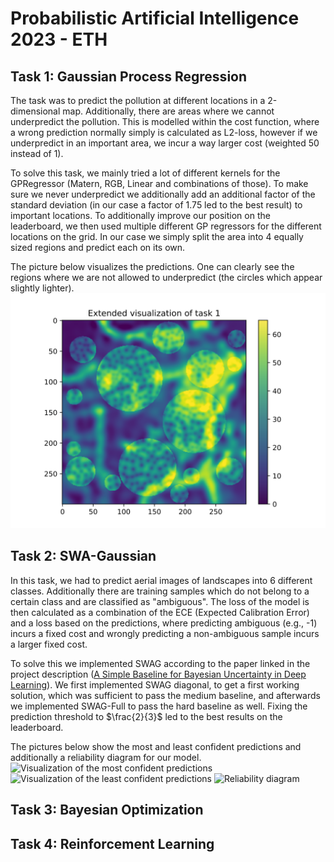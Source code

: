# Probabilistic Artificial Intelligence 2023 - ETH

## Task 1: Gaussian Process Regression

The task was to predict the pollution at different locations in a 2-dimensional map. Additionally, there are areas where we cannot underpredict the pollution.
This is modelled within the cost function, where a wrong prediction normally simply is calculated as L2-loss, however if we underpredict in an important area, we incur a way larger cost (weighted 50 instead of 1).

To solve this task, we mainly tried a lot of different kernels for the GPRegressor (Matern, RGB, Linear and combinations of those).
To make sure we never underpredict we additionally add an additional factor of the standard deviation (in our case a factor of 1.75 led to the best result) to important locations.
To additionally improve our position on the leaderboard, we then used multiple different GP regressors for the different locations on the grid.
In our case we simply split the area into 4 equally sized regions and predict each on its own.

The picture below visualizes the predictions. One can clearly see the regions where we are not allowed to underpredict (the circles which appear slightly lighter).
![](./task1/extended_evaluation.png "Visualization of the predictions")

## Task 2: SWA-Gaussian

In this task, we had to predict aerial images of landscapes into 6 different classes. Additionally there are training samples which do not belong to a certain class and are classified as "ambiguous".
The loss of the model is then calculated as a combination of the ECE (Expected Calibration Error) and a loss based on the predictions, where predicting ambiguous (e.g., -1) incurs a fixed cost and wrongly predicting a non-ambiguous sample incurs a larger fixed cost.

To solve this we implemented SWAG according to the paper linked in the project description ([A Simple Baseline for Bayesian Uncertainty in Deep Learning](https://arxiv.org/pdf/1902.02476.pdf)).
We first implemented SWAG diagonal, to get a first working solution, which was sufficient to pass the medium baseline, and afterwards we implemented SWAG-Full to pass the hard baseline as well.
Fixing the prediction threshold to $\frac{2}{3}$ led to the best results on the leaderboard.

The pictures below show the most and least confident predictions and additionally a reliability diagram for our model.
![](./task1/examples_most_confident.png "Visualization of the most confident predictions")
![](./task1/examples_least_confident.png "Visualization of the least confident predictions")
![](./task1/reliability_diagram.png "Reliability diagram")

## Task 3: Bayesian Optimization

## Task 4: Reinforcement Learning
